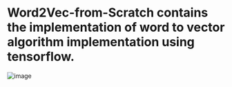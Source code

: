 # Word2Vec-from-Scratch contains the implementation of word to vector algorithm implementation using tensorflow. 
![image](https://user-images.githubusercontent.com/116005684/230211558-e12bbd5b-cfee-47cc-9cf7-7c621b6c4fac.png)

